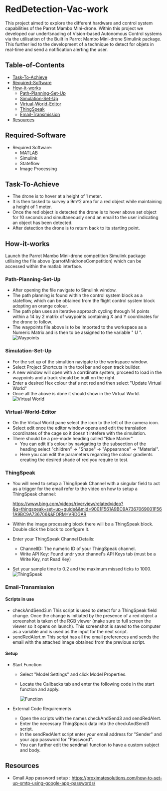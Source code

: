 # RedDetection-Vac-work
This project aimed to explore the different hardware and control system capabilities of the Parrot Mambo Mini-drone. Within this project we developed our undertsnading of Vision-based Autonomous Control systems via the utilisation of the Built in Parrot Mambo Mini-drone Simulink package. This further led to the development of a technique to detect for objets in real-time and send a notification alerting the user.

## Table-of-Contents
* [Task-To-Achieve](#Task-To-Achieve)
* [Required-Software](#Required-Software)
* [How-it-works](#How-it-works)
  - [Path-Planning-Set-Up](#Path-Planning-Set-Up)
  - [Simulation-Set-Up](#Simulation-Set-Up)
  - [Virtual-World-Editor](#Virtual-World-Editor)
  - [ThingSpeak](#ThingSpeak)
  - [Email-Transmission](#Email-Transmission)
* [Resources](#Resources)
  

## Required-Software
* Required Software:
  - MATLAB
  - Simulink
  - Stateflow
  - Image Processing


## Task-To-Achieve
* The drone is to hover at a height of 1 meter.
* It is then tasked to survey a 9m^2 area for a red object while maintaining a height of 1 meter.
* Once the red object is detected the drone is to hover above set object for 10 seconds and simultaneously send an email to the user indicating an object has been detected.
* After detection the drone is to return back to its starting point.

## How-it-works
Launch the Parrot Mambo Mini-drone competition Simulink package utilising the file above (parrotMinidroneCompetition) which can be accessed within the matlab interface. 
### Path-Planning-Set-Up
* After opening the file navigate to Simulink window.
* The path planning is found within the control system block as a stateflow, which can be obtained from the flight control system block adopting an orange colour.
* The path plan uses an iterative approach cycling through 14 points within a 14 by 2 matrix of waypoints containing X and Y coordinates for the drone to follow.
* The waypoints file above is to be imported to the workspace as a Numeric Matrix and is then to be assigned to the variable " U ".
 ![Waypoints](https://github.com/Hirdhay20/ParrotMinidrone-Vac-work/blob/main/images/Screenshot%202025-07-04%20102342.png)
  
### Simulation-Set-Up
* For the set up of the simultion navigate to the workspace window.
* Select Project Shortcuts in the tool bar and open track builder.
* A new window will open with a corrdinate system, proceed to load in the waypoints and a track should be built on the right.
* Enter a desired Hex colour that's not red and then select "Update Virtual World"
* Once all the above is done it should show in the  Virtual World.
 ![Virtual World](https://github.com/Hirdhay20/ParrotMinidrone-Vac-work/blob/main/images/Screenshot%202025-07-04%20102615.png)
### Virtual-World-Editor
* On the Virtual World pane select the icon to the left of the camera icon.
* Select edit once the editor window opens and edit the translation coordinates of the cage so it doesn't intefere with the simulation.
* There should be a pre-made heading called "Blue Marker"
  - You can edit it's colour by navigating to the subsection of the heading select "children" -> "Shape" -> "Appearance" -> "Material".
  - Here you can edit the parameters regarding the colour gradients creating the desired shade of red you require to test.
### ThingSpeak
* You will need to setup a ThingSpeak Channel with a singular field to act as a trigger for the email refer to the video on how to setup a ThingSpeak channel:
  
  https://www.bing.com/videos/riverview/relatedvideo?&q=thingspeak+set+up+guide&&mid=9001F561A9BC9A7367069001F561A9BC9A736706&&FORM=VRDGAR
* Within the image processing block there will be a ThingSpeak block. Double click the block to configure it.
* Enter your ThingSpeak Channel Details:
  - ChannelID: The numeric ID of your ThingSpeak channel.
  - Write API Key: Found undr your channel's API Keys tab (must be a Write Key, not Read Key)
* Set your sample time to 0.2 and the maximum missed ticks to 1000.
 ![ThingSpeak](https://github.com/Hirdhay20/ParrotMinidrone-Vac-work/blob/main/images/Screenshot%202025-07-04%20105029.png)

### Email-Transmission
#### Scripts in use 
* checkAndSend3.m
This script is used to detect for a ThingSpeak field change. Once the change is initiated by the presence of a red object a screenshot is taken of the RGB viewer (make sure to full screen the viewer so it opens on launch). This screenshot is saved to the computer as a variable and is used as the input for the next script.
* sendRedAlert.m
This script has all the email preferences and sends the email with the attached image obtained from the previous script. 

#### Setup
* Start Function
  - Select "Model Settings" and click Model Properties.
  - Locate the Callbacks tab and enter the following code in the start function and apply.
    
    ![Function](https://github.com/Hirdhay20/ParrotMinidrone-Vac-work/blob/main/images/Screenshot%202025-07-04%20101237.png)

* External Code Requirements
  - Open the scripts with the names checkAndSend3 and sendRedAlert.
  - Enter the necessary ThingSpeak data into the checkAndSend3 script.
  - In the sendRedAlert script enter your email address for "Sender" and your app password for "Password".
  - You can further edit the sendmail function to have a custom subject and body.
## Resources
* Gmail App password setup : https://proximatesolutions.com/how-to-set-up-smtp-using-google-app-passwords/

    
  


 
